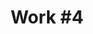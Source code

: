 ---
id_key: '10'
image: image_00037.jpg
thumbnail: thumb_image_00037.jpg
title: 'Work #4  '
dimensions: '200 × 250  '
medium: Acrylic on canvas
work-year: '1980'
artist: Kaitlyn Foti  
notes: 'yearning soon becomes manipulated

'
galleries: apple
permalink: "/works/10.html"
layout: single-work
---
